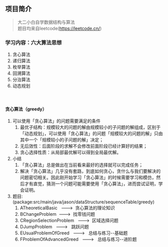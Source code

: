 ## 项目简介

> 大二小白自学数据结构与算法 <br>
> 题目均来自leetcode(https://leetcode.cn/)

### 学习内容：六大算法思想

1. 贪心算法
2. 递归算法
3. 枚举算法
4. 回溯算法
5. 分治算法
6. 动态规划
   <br>
   <br>
   <br>

#### 贪心算法（greedy）

1. 可以使用「贪心算法」的问题需要满足的条件
    1. 最优子结构：规模较大的问题的解由规模较小的子问题的解组成，区别于「动态规划」，可以使用「贪心算法」的问题「规模较大的问题的解」只由其中一个「规模较小的子问题的解」决定；
    2. 无后效性：后面阶段的求解不会修改前面阶段已经计算好的结果；
    3. 贪心选择性质：从局部最优解可以得到全局最优解。
2. 小结
    1. 「贪心算法」总是做出在当前看来最好的选择就可以完成任务；
    2. 解决「贪心算法」几乎没有套路，到底如何贪心，贪什么与我们要解决的问题密切相关。因此刚开始学习「贪心算法」的时候需要学习和模仿，然后才有直觉，猜测一个问题可能需要使用「贪心算法」，进而尝试证明，学会证明。
3. 题目:(package:src/main/java/jason/dataStructure/sequenceTable/greedy)
    1. ATheoreticalBasic &nbsp;&nbsp;--->&nbsp;&nbsp;贪心算法的理论知识
    2. BChangeProblem&nbsp;&nbsp;--->&nbsp;&nbsp;找零钱问题
    3. CRegionSelectionProblem &nbsp;&nbsp;--->&nbsp;&nbsp;区域选择问题
    4. DJumpProblem &nbsp;&nbsp;--->&nbsp;&nbsp; 跳跃问题
    5. EUsualProblemOfGreed &nbsp;&nbsp;--->&nbsp;&nbsp; 总结与练习--基础题
    6. FProblemOfAdvancedGreed &nbsp;&nbsp;--->&nbsp;&nbsp; 总结与练习--进阶题
